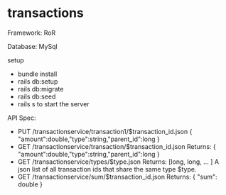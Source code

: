 # transactions
Framework: RoR

Database: MySql

setup
- bundle install
- rails db:setup
- rails db:migrate
- rails db:seed
- rails s to start the server


API Spec: <br>
- PUT /transactionservice/transaction1/$transaction_id.json { "amount":double,"type":string,"parent_id":long }
- GET /transactionservice/transaction/$transaction_id.json Returns: { "amount":double,"type":string,"parent_id":long }
- GET /transactionservice/types/$type.json Returns: [long, long, ... ] A json list of all transaction ids that share the same type $type.
- GET /transactionservice/sum/$transaction_id.json Returns: { "sum": double } 
